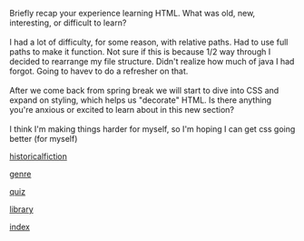 Briefly recap your experience learning HTML. What was old, new, interesting, or difficult to learn?
<br>
<br>
I had a lot of difficulty, for some reason, with relative paths. Had to use full paths to make it function. Not sure if this is because 1/2 way through I decided to rearrange my file structure. Didn't realize how much of java I had forgot. Going to havev to do a refresher on that.
<br>
<br>
After we come back from spring break we will start to dive into CSS and expand on styling, which helps us "decorate" HTML. Is there anything you're anxious or excited to learn about in this new section?
<br>
<br>
I think I'm making things harder for myself, so I'm hoping I can get css going better (for myself)


[historicalfiction](../Images/historicalfiction.PNG)
<br>


[genre](../Images\genre.PNG)
<br>


[quiz](../Images\quizpage.jpg)
<br>


[library](../Images\libraryss.PNG)
<br>


[index](../Images\indexscreenshot.PNG)

